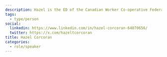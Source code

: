 ```yaml
---
description: Hazel is the ED of the Canadian Worker Co-operative Federation, a grassroots national organization of and for workplace democracy and a solidarity economy. Our focus is people & planet before profits!
tags:
  - type/person
social:
  linkedin: https://www.linkedin.com/in/hazel-corcoran-64070656/
  twitter: https://x.com/hazeltcorcoran
title: Hazel Corcoran
categories:
  - role/speaker
---
```

